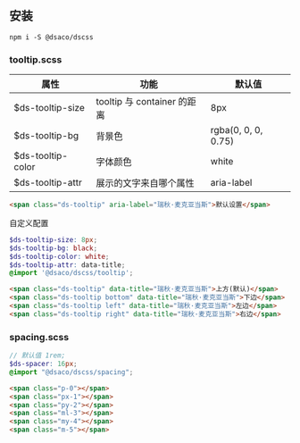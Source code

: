 ## 安装

```
npm i -S @dsaco/dscss
```

### tooltip.scss

| 属性               | 功能                        | 默认值              |
| ------------------ | --------------------------- | ------------------- |
| \$ds-tooltip-size  | tooltip 与 container 的距离 | 8px                 |
| \$ds-tooltip-bg    | 背景色                      | rgba(0, 0, 0, 0.75) |
| \$ds-tooltip-color | 字体颜色                    | white               |
| \$ds-tooltip-attr  | 展示的文字来自哪个属性      | aria-label          |

```html
<span class="ds-tooltip" aria-label="瑞秋·麦克亚当斯">默认设置</span>
```

自定义配置

```scss
$ds-tooltip-size: 8px;
$ds-tooltip-bg: black;
$ds-tooltip-color: white;
$ds-tooltip-attr: data-title;
@import '@dsaco/dscss/tooltip';
```

```html
<span class="ds-tooltip" data-title="瑞秋·麦克亚当斯">上方(默认)</span>
<span class="ds-tooltip bottom" data-title="瑞秋·麦克亚当斯">下边</span>
<span class="ds-tooltip left" data-title="瑞秋·麦克亚当斯">左边</span>
<span class="ds-tooltip right" data-title="瑞秋·麦克亚当斯">右边</span>
```
### spacing.scss

```scss
// 默认值 1rem;
$ds-spacer: 16px;
@import "@dsaco/dscss/spacing";
```

```html
<span class="p-0"></span>
<span class="px-1"></span>
<span class="py-2"></span>
<span class="ml-3"></span>
<span class="my-4"></span>
<span class="m-5"></span>
```

